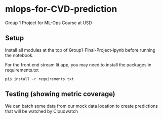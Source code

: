 # mlops-for-CVD-prediction

Group 1 Project for ML-Ops Course at USD

## Setup

Install all modules at the top of Group1-Final-Project-ipynb before running the notebook. 

For the front end stream lit app, you may need to install the packages in requirements.txt

```
pip install -r requirements.txt
```

## Testing (showing metric coverage)

We can batch some data from our mock data location to create predictions that will be watched by Cloudwatch
